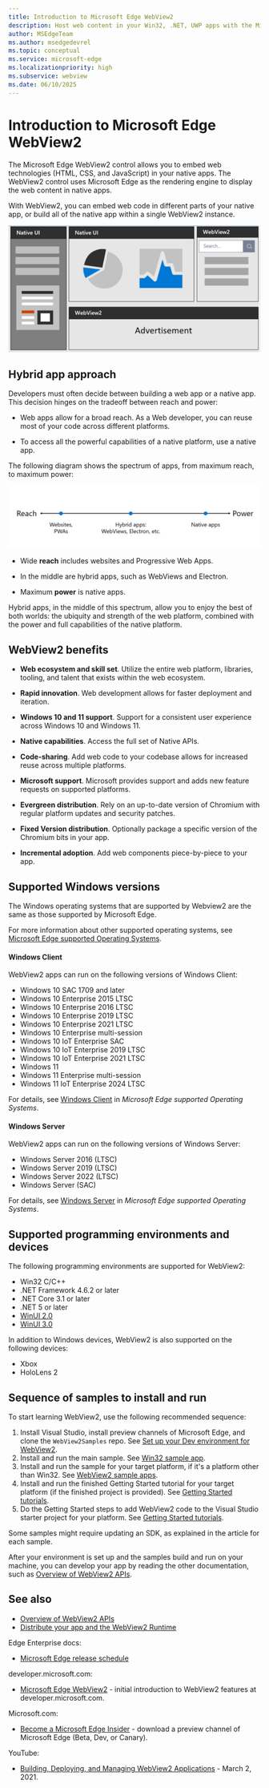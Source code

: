 ```yaml
---
title: Introduction to Microsoft Edge WebView2
description: Host web content in your Win32, .NET, UWP apps with the Microsoft Edge WebView2 control.
author: MSEdgeTeam
ms.author: msedgedevrel
ms.topic: conceptual
ms.service: microsoft-edge
ms.localizationpriority: high
ms.subservice: webview
ms.date: 06/10/2025
---
```

# Introduction to Microsoft Edge WebView2

The Microsoft Edge WebView2 control allows you to embed web technologies (HTML, CSS, and JavaScript) in your native apps.  The WebView2 control uses Microsoft Edge as the rendering engine to display the web content in native apps.

With WebView2, you can embed web code in different parts of your native app, or build all of the native app within a single WebView2 instance.

![Diagram of an app with native UI areas in the left and top left, and WebView2 UI areas in the top right and bottom](./index-images/what-webview.png)


<!-- ====================================================================== -->
## Hybrid app approach

Developers must often decide between building a web app or a native app.  This decision hinges on the tradeoff between reach and power:

*  Web apps allow for a broad reach.  As a Web developer, you can reuse most of your code across different platforms.

*  To access all the powerful capabilities of a native platform, use a native app.

The following diagram shows the spectrum of apps, from maximum reach, to maximum power:

![The spectrum of apps, from maximum reach but less power, to an optimal hybrid blend, to maximum power but less reach](./index-images/web-native.png)

*  Wide **reach** includes websites and Progressive Web Apps.

*  In the middle are hybrid apps, such as WebViews and Electron.

*  Maximum **power** is native apps.

Hybrid apps, in the middle of this spectrum, allow you to enjoy the best of both worlds: the ubiquity and strength of the web platform, combined with the power and full capabilities of the native platform.


<!-- ====================================================================== -->
## WebView2 benefits

*  **Web ecosystem and skill set**.  Utilize the entire web platform, libraries, tooling, and talent that exists within the web ecosystem.

*  **Rapid innovation**.  Web development allows for faster deployment and iteration.

*  **Windows 10 and 11 support**.  Support for a consistent user experience across Windows 10 and Windows 11.

*  **Native capabilities**.  Access the full set of Native APIs.

*  **Code-sharing**.  Add web code to your codebase allows for increased reuse across multiple platforms.

*  **Microsoft support**.  Microsoft provides support and adds new feature requests on supported platforms.

*  **Evergreen distribution**.  Rely on an up-to-date version of Chromium with regular platform updates and security patches.

*  **Fixed Version distribution**.  Optionally package a specific version of the Chromium bits in your app.

*  **Incremental adoption**.  Add web components piece-by-piece to your app.


<!-- ====================================================================== -->
## Supported Windows versions

The Windows operating systems that are supported by Webview2 are the same as those supported by Microsoft Edge.

For more information about other supported operating systems, see [Microsoft Edge supported Operating Systems](/deployedge/microsoft-edge-supported-operating-systems).


<!-- ------------------------------ -->
#### Windows Client

WebView2 apps can run on the following versions of Windows Client:

<!-- newest last, per linked page -->
* Windows 10 SAC 1709 and later
* Windows 10 Enterprise 2015 LTSC
* Windows 10 Enterprise 2016 LTSC
* Windows 10 Enterprise 2019 LTSC
* Windows 10 Enterprise 2021 LTSC
* Windows 10 Enterprise multi-session
* Windows 10 IoT Enterprise SAC
* Windows 10 IoT Enterprise 2019 LTSC
* Windows 10 IoT Enterprise 2021 LTSC
* Windows 11
* Windows 11 Enterprise multi-session
* Windows 11 IoT Enterprise 2024 LTSC

For details, see [Windows Client](/deployedge/microsoft-edge-supported-operating-systems#windows-client) in _Microsoft Edge supported Operating Systems_.


<!-- ------------------------------ -->
#### Windows Server

WebView2 apps can run on the following versions of Windows Server:

* Windows Server 2016 (LTSC)
* Windows Server 2019 (LTSC)
* Windows Server 2022 (LTSC)
* Windows Server (SAC)

For details, see [Windows Server](/deployedge/microsoft-edge-supported-operating-systems#windows-server) in _Microsoft Edge supported Operating Systems_.


<!-- ====================================================================== -->
## Supported programming environments and devices

The following programming environments are supported for WebView2:

*  Win32 C/C++
*  .NET Framework 4.6.2 or later
*  .NET Core 3.1 or later
*  .NET 5 or later
*  [WinUI 2.0](/windows/apps/winui/winui2/)
*  [WinUI 3.0](/windows/apps/winui/winui3/)

In addition to Windows devices, WebView2 is also supported on the following devices:
*  Xbox
*  HoloLens 2


<!-- ====================================================================== -->
## Sequence of samples to install and run

To start learning WebView2, use the following recommended sequence:

1. Install Visual Studio, install preview channels of Microsoft Edge, and clone the `WebView2Samples` repo.  See [Set up your Dev environment for WebView2](./how-to/machine-setup.md).
1. Install and run the main sample.  See [Win32 sample app](./samples/webview2apissample.md).
1. Install and run the sample for your target platform, if it's a platform other than Win32.  See [WebView2 sample apps](./samples/index.md).
1. Install and run the finished Getting Started tutorial for your target platform (if the finished project is provided).  See [Getting Started tutorials](./get-started/get-started.md).
1. Do the Getting Started steps to add WebView2 code to the Visual Studio starter project for your platform.  See [Getting Started tutorials](./get-started/get-started.md).

Some samples might require updating an SDK, as explained in the article for each sample.

After your environment is set up and the samples build and run on your machine, you can develop your app by reading the other documentation, such as [Overview of WebView2 APIs](./concepts/overview-features-apis.md).


<!-- ====================================================================== -->
## See also

* [Overview of WebView2 APIs](concepts/overview-features-apis.md)
* [Distribute your app and the WebView2 Runtime](concepts/distribution.md)

Edge Enterprise docs:
* [Microsoft Edge release schedule](/deployedge/microsoft-edge-release-schedule)

developer.microsoft.com:
* [Microsoft Edge WebView2](https://developer.microsoft.com/microsoft-edge/webview2) - initial introduction to WebView2 features at developer.microsoft.com.

Microsoft.com:
* [Become a Microsoft Edge Insider](https://www.microsoft.com/edge/download/insider) - download a preview channel of Microsoft Edge (Beta, Dev, or Canary).

YouTube:
* [Building, Deploying, and Managing WebView2 Applications](https://www.youtube.com/watch?v=LX-eXvcSx6c) - March 2, 2021.
